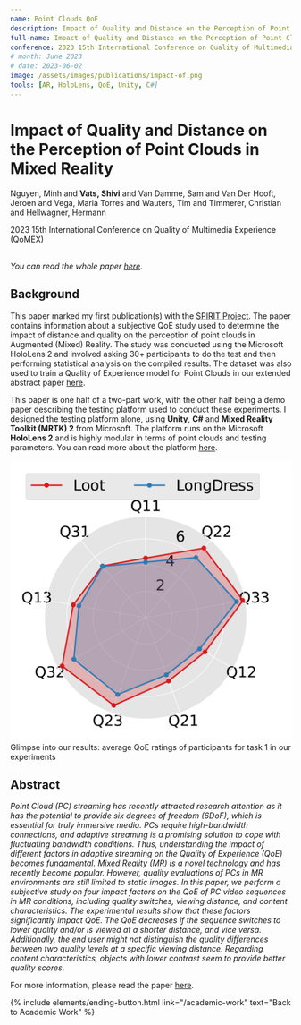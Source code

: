 ```yaml
---
name: Point Clouds QoE
description: Impact of Quality and Distance on the Perception of Point Clouds in Mixed Reality. <em>QoMEX 2023.</em>
full-name: Impact of Quality and Distance on the Perception of Point Clouds in Mixed Reality
conference: 2023 15th International Conference on Quality of Multimedia Experience (QoMEX)
# month: June 2023
# date: 2023-06-02
image: /assets/images/publications/impact-of.png
tools: [AR, HoloLens, QoE, Unity, C#]
---
```


<div>
<h1> Impact of Quality and Distance on the Perception of Point Clouds in Mixed Reality </h1>
<p class="h5"> Nguyen, Minh and <strong>Vats, Shivi</strong> and Van Damme, Sam and Van Der Hooft, Jeroen and Vega, Maria Torres and Wauters, Tim and Timmerer, Christian and Hellwagner, Hermann </p>
<p class="h5"> 2023 15th International Conference on Quality of Multimedia Experience (QoMEX) </p>
</div>

<p><br /><em>You can read the whole paper <a href="https://ieeexplore.ieee.org/abstract/document/10178491/">here</a>.</em></p>

## Background

This paper marked my first publication(s) with the [SPIRIT Project](https://www.spirit-project.eu/). The paper contains information about a subjective QoE study used to determine the impact of distance and quality on the perception of point clouds in Augmented (Mixed) Reality. The study was conducted using the Microsoft HoloLens 2 and involved asking 30+ participants to do the test and then performing statistical analysis on the compiled results. The dataset was also used to train a Quality of Experience model for Point Clouds in our extended abstract paper [here](/academic-work/05-no-reference).

This paper is one half of a two-part work, with the other half being a demo paper describing the testing platform used to conduct these experiments. I designed the testing platform alone, using **Unity**, **C#** and **Mixed Reality Toolkit (MRTK) 2** from Microsoft. The platform runs on the Microsoft **HoloLens 2** and is highly modular in terms of point clouds and testing parameters. You can read more about the platform [here](/academic-work/01-platform).

<div>
<img src="/assets/images/publications/impact-of.png" class="w-75" alt="Average QoE ratings of participants for task 1 in our experiments"/>
</div>
<div class="text-center">
    Glimpse into our results: average QoE ratings of participants for task 1 in our experiments
</div>

## Abstract

*Point Cloud (PC) streaming has recently attracted research attention as it has the potential to provide six degrees of freedom (6DoF), which is essential for truly immersive media. PCs require high-bandwidth connections, and adaptive streaming is a promising solution to cope with fluctuating bandwidth conditions. Thus, understanding the impact of different factors in adaptive streaming on the Quality of Experience (QoE) becomes fundamental. Mixed Reality (MR) is a novel technology and has recently become popular. However, quality evaluations of PCs in MR environments are still limited to static images.*
*In this paper, we perform a subjective study on four impact factors on the QoE of PC video sequences in MR conditions, including quality switches, viewing distance, and content characteristics. The experimental results show that these factors significantly impact QoE. The QoE decreases if the sequence switches to lower quality and/or is viewed at a shorter distance, and vice versa. Additionally, the end user might not distinguish the quality differences between two quality levels at a specific viewing distance. Regarding content characteristics, objects with lower contrast seem to provide better quality scores.*

For more information, please read the paper [here](https://ieeexplore.ieee.org/abstract/document/10178491/).


<p class="text-center">
{% include elements/ending-button.html link="/academic-work" text="Back to Academic Work" %}
</p>